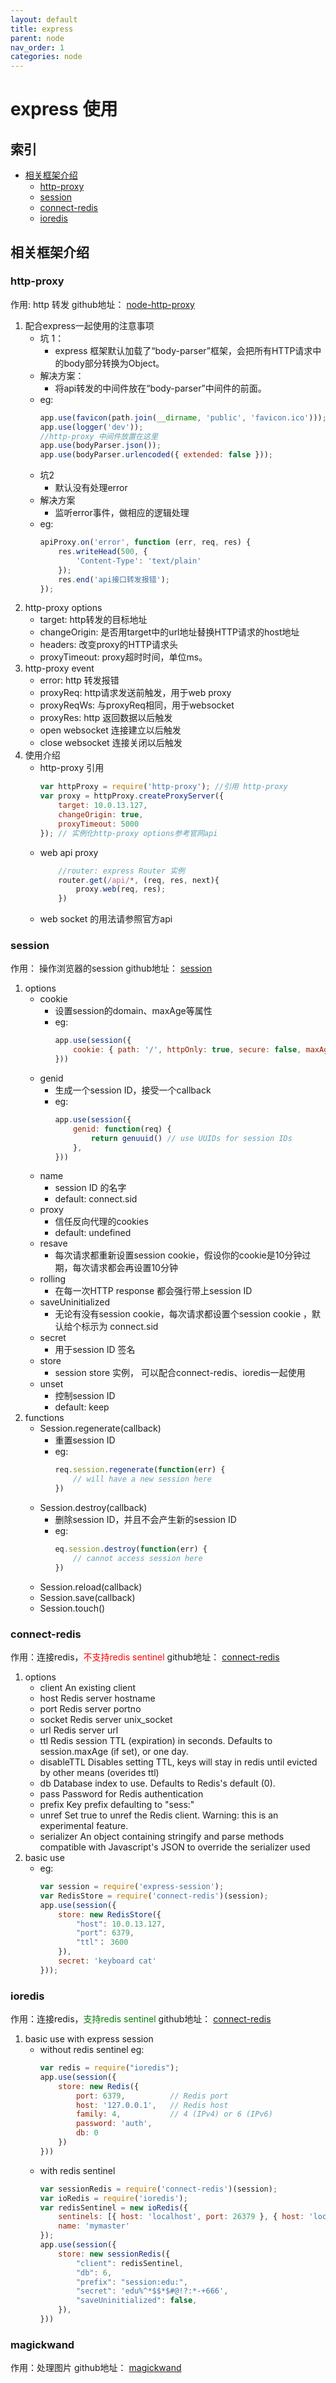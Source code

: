 ```yaml
---
layout: default
title: express
parent: node
nav_order: 1
categories: node
---
```


# express 使用

## 索引

* [相关框架介绍](#相关框架介绍)
    - [http-proxy](#http-proxy)
    - [session](#session)
    - [connect-redis](#connect-redis)
    - [ioredis](#ioredis)

## 相关框架介绍

### http-proxy
作用: http 转发
github地址： [node-http-proxy](https://github.com/nodejitsu/node-http-proxy "官网API地址")

1. 配合express一起使用的注意事项 
    + 坑 1：
        - express 框架默认加载了“body-parser”框架，会把所有HTTP请求中的body部分转换为Object。
    + 解决方案：
        - 将api转发的中间件放在“body-parser”中间件的前面。
    + eg: 
        ```javascript
        app.use(favicon(path.join(__dirname, 'public', 'favicon.ico')));
        app.use(logger('dev'));
        //http-proxy 中间件放置在这里
        app.use(bodyParser.json());
        app.use(bodyParser.urlencoded({ extended: false }));
        ```
    + 坑2
        - 默认没有处理error
    + 解决方案
        - 监听error事件，做相应的逻辑处理
    + eg:
        ```javascript
        apiProxy.on('error', function (err, req, res) {
            res.writeHead(500, {
                'Content-Type': 'text/plain'
            });
            res.end('api接口转发报错');
        });
        ```
2. http-proxy options
    + target: http转发的目标地址
    + changeOrigin: 是否用target中的url地址替换HTTP请求的host地址
    + headers: 改变proxy的HTTP请求头
    + proxyTimeout: proxy超时时间，单位ms。
3. http-proxy event
    + error: http 转发报错
    + proxyReq: http请求发送前触发，用于web proxy
    + proxyReqWs: 与proxyReq相同，用于websocket
    + proxyRes: http 返回数据以后触发
    + open websocket 连接建立以后触发
    + close websocket 连接关闭以后触发
4. 使用介绍
    + http-proxy 引用
        ```javascript
        var httpProxy = require('http-proxy'); //引用 http-proxy
        var proxy = httpProxy.createProxyServer({
            target: 10.0.13.127,
            changeOrigin: true,
            proxyTimeout: 5000
        }); // 实例化http-proxy options参考官网api
        ```
    + web api proxy
        ```javascript
            //router: express Router 实例
            router.get(/api/*, (req, res, next){
                proxy.web(req, res);
            })
        ```
    + web socket 的用法请参照官方api

### session
作用： 操作浏览器的session
github地址： [session](https://github.com/expressjs/session "官网API地址")

1. options
    + cookie
        - 设置session的domain、maxAge等属性
        - eg:
            ```javascript
            app.use(session({
                cookie: { path: '/', httpOnly: true, secure: false, maxAge: 3600 }
            }))
            ```
    + genid
        - 生成一个session ID，接受一个callback
        - eg:
            ```javascript
            app.use(session({
                genid: function(req) {
                    return genuuid() // use UUIDs for session IDs
                },
            }))
    + name
        - session ID 的名字
        - default: connect.sid
    + proxy
        - 信任反向代理的cookies
        - default: undefined
    + resave
        - 每次请求都重新设置session cookie，假设你的cookie是10分钟过期，每次请求都会再设置10分钟
    + rolling
        - 在每一次HTTP response 都会强行带上session ID
    + saveUninitialized
        - 无论有没有session cookie，每次请求都设置个session cookie ，默认给个标示为 connect.sid
    + secret
        - 用于session ID 签名
    + store
        - session store 实例， 可以配合connect-redis、ioredis一起使用
    + unset
        - 控制session ID 
        - default: keep
2. functions
    + Session.regenerate(callback)
        - 重置session ID
        - eg:
            ```javascript
            req.session.regenerate(function(err) {
                // will have a new session here
            })
            ```
    + Session.destroy(callback)
        - 删除session ID，并且不会产生新的session ID
        - eg:
            ```javascript
            eq.session.destroy(function(err) {
                // cannot access session here
            })
            ```
    + Session.reload(callback)
    + Session.save(callback)
    + Session.touch()
### connect-redis
作用：连接redis，<span style="color:red">不支持redis sentinel</span>
github地址： [connect-redis](https://github.com/tj/connect-redis "官网API地址")

1. options
    + client An existing client
    + host Redis server hostname
    + port Redis server portno
    + socket Redis server unix_socket
    + url Redis server url
    + ttl Redis session TTL (expiration) in seconds. Defaults to session.maxAge (if set), or one day.
    + disableTTL Disables setting TTL, keys will stay in redis until evicted by other means (overides ttl)
    + db Database index to use. Defaults to Redis's default (0).
    + pass Password for Redis authentication
    + prefix Key prefix defaulting to "sess:"
    + unref Set true to unref the Redis client. Warning: this is an experimental feature.
    + serializer An object containing stringify and parse methods compatible with Javascript's JSON to override the serializer used
2. basic use
    + eg:
        ```javascript
        var session = require('express-session');
        var RedisStore = require('connect-redis')(session);
        app.use(session({
            store: new RedisStore({
                "host": 10.0.13.127,
                "port": 6379,
                "ttl"： 3600
            }),
            secret: 'keyboard cat'
        }));
        ```
### ioredis
作用：连接redis，<span style="color:green">支持redis sentinel</span>
github地址： [connect-redis](https://github.com/tj/connect-redis "官网API地址")

1. basic use with express session
    + without redis sentinel eg: 
        ```javascript
        var redis = require("ioredis");
        app.use(session({
            store: new Redis({
                port: 6379,          // Redis port
                host: '127.0.0.1',   // Redis host
                family: 4,           // 4 (IPv4) or 6 (IPv6)
                password: 'auth',
                db: 0
            })
        }))
        ```
    + with redis sentinel
        ```javascript
        var sessionRedis = require('connect-redis')(session);
        var ioRedis = require('ioredis');
        var redisSentinel = new ioRedis({
            sentinels: [{ host: 'localhost', port: 26379 }, { host: 'localhost', port: 26380 }],
            name: 'mymaster'
        });
        app.use(session({
            store: new sessionRedis({
                "client": redisSentinel,
                "db": 6,
                "prefix": "session:edu:",
                "secret": 'edu%^*$$*$#@!?:*-+666',
                "saveUninitialized": false,
            }),
        }))
        ```
### magickwand
作用：处理图片
github地址： [magickwand](https://www.npmjs.com/package/magickwand "官网API地址")